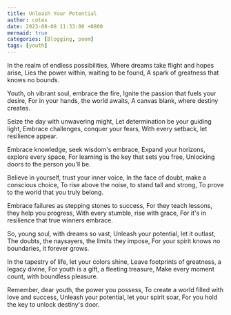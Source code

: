 ```yaml
---
title: Unleash Your Potential
author: cotes
date: 2023-08-08 11:33:00 +0800
mermaid: true
categories: [Blogging, poem]
tags: [youth]
---
```


In the realm of endless possibilities,
Where dreams take flight and hopes arise,
Lies the power within, waiting to be found,
A spark of greatness that knows no bounds.

Youth, oh vibrant soul, embrace the fire,
Ignite the passion that fuels your desire,
For in your hands, the world awaits,
A canvas blank, where destiny creates.

Seize the day with unwavering might,
Let determination be your guiding light,
Embrace challenges, conquer your fears,
With every setback, let resilience appear.

Embrace knowledge, seek wisdom's embrace,
Expand your horizons, explore every space,
For learning is the key that sets you free,
Unlocking doors to the person you'll be.

Believe in yourself, trust your inner voice,
In the face of doubt, make a conscious choice,
To rise above the noise, to stand tall and strong,
To prove to the world that you truly belong.

Embrace failures as stepping stones to success,
For they teach lessons, they help you progress,
With every stumble, rise with grace,
For it's in resilience that true winners embrace.

So, young soul, with dreams so vast,
Unleash your potential, let it outlast,
The doubts, the naysayers, the limits they impose,
For your spirit knows no boundaries, it forever grows.

In the tapestry of life, let your colors shine,
Leave footprints of greatness, a legacy divine,
For youth is a gift, a fleeting treasure,
Make every moment count, with boundless pleasure.

Remember, dear youth, the power you possess,
To create a world filled with love and success,
Unleash your potential, let your spirit soar,
For you hold the key to unlock destiny's door.

